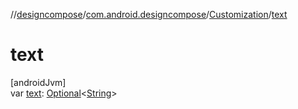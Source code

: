 //[designcompose](../../../index.md)/[com.android.designcompose](../index.md)/[Customization](index.md)/[text](text.md)

# text

[androidJvm]\
var [text](text.md): [Optional](https://developer.android.com/reference/kotlin/java/util/Optional.html)&lt;[String](https://kotlinlang.org/api/latest/jvm/stdlib/kotlin/-string/index.html)&gt;
